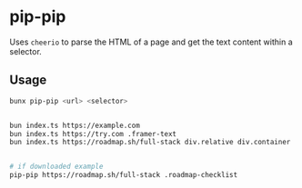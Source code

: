# pip-pip

Uses `cheerio` to parse the HTML of a page and get the text content within a selector.

## Usage

```bash
bunx pip-pip <url> <selector>


bun index.ts https://example.com
bun index.ts https://try.com .framer-text
bun index.ts https://roadmap.sh/full-stack div.relative div.container


# if downloaded example
pip-pip https://roadmap.sh/full-stack .roadmap-checklist
```
